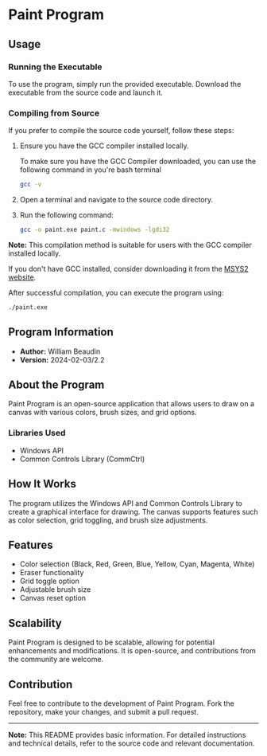 # Paint Program

## Usage

### Running the Executable

To use the program, simply run the provided executable. Download the executable from the source code and launch it.

### Compiling from Source

If you prefer to compile the source code yourself, follow these steps:

1. Ensure you have the GCC compiler installed locally.
   
      To make sure you have the GCC Compiler downloaded, you can use the following command in you're bash terminal
     ```bash
     gcc -v
     ```
3. Open a terminal and navigate to the source code directory.
4. Run the following command:

   ```bash
   gcc -o paint.exe paint.c -mwindows -lgdi32
   ```
**Note:** This compilation method is suitable for users with the GCC compiler installed locally.

If you don't have GCC installed, consider downloading it from the [MSYS2 website](https://www.msys2.org/).



After successful compilation, you can execute the program using:

```bash
./paint.exe
```

## Program Information

- **Author:** William Beaudin
- **Version:** 2024-02-03/2.2

## About the Program

Paint Program is an open-source application that allows users to draw on a canvas with various colors, brush sizes, and grid options.

### Libraries Used

- Windows API
- Common Controls Library (CommCtrl)

## How It Works

The program utilizes the Windows API and Common Controls Library to create a graphical interface for drawing. The canvas supports features such as color selection, grid toggling, and brush size adjustments.

## Features

- Color selection (Black, Red, Green, Blue, Yellow, Cyan, Magenta, White)
- Eraser functionality
- Grid toggle option
- Adjustable brush size
- Canvas reset option

## Scalability

Paint Program is designed to be scalable, allowing for potential enhancements and modifications. It is open-source, and contributions from the community are welcome.

## Contribution

Feel free to contribute to the development of Paint Program. Fork the repository, make your changes, and submit a pull request.

---

**Note:** This README provides basic information. For detailed instructions and technical details, refer to the source code and relevant documentation.


